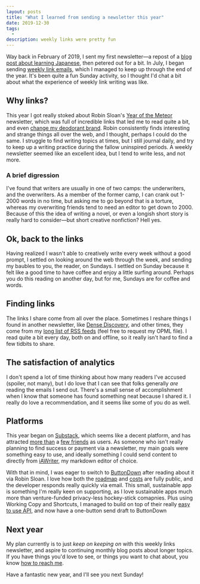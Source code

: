 ```yaml
---
layout: posts
title: "What I learned from sending a newsletter this year"
date: 2019-12-30
tags:
  -
description: weekly links were pretty fun
---
```


Way back in February of 2019, I sent my first newsletter—a repost of a [blog post about learning Japanese](https://dillandfennel.substack.com/p/learning-japanese-again), then petered out for a bit. In July, I began sending [weekly link emails](https://dillandfennel.substack.com/p/weekly-links), which I managed to keep up through the end of the year. It's been quite a fun Sunday activity, so I thought I'd chat a bit about what the experience of weekly link writing was like.

## Why links?

This year I got really stoked about Robin Sloan's [Year of the Meteor](https://desert.glass) newsletter, which was full of incredible links that led me to read quite a bit, and even [change my deodorant brand](https://underarmbalm.com). Robin consistently finds interesting and strange things all over the web, and I thought, perhaps I could do the same. I struggle to find writing topics at times, but I still journal daily, and try to keep up a writing practice during the fallow uninspired periods. A weekly newsletter seemed like an excellent idea, but I tend to write less, and not more.

### A brief digression

I've found that writers are usually in one of two camps: the underwriters, and the overwriters. As a member of the former camp, I can crank out 1-2000 words in no time, but asking me to go beyond that is a torture, whereas my overwriting friends tend to need an editor to get down to 2000. Because of this the idea of writing a novel, or even a longish short story is really hard to consider—but short creative nonfiction? Hell yes.

## Ok, back to the links

Having realized I wasn't able to creatively write every week without a good prompt, I settled on looking around the web through the week, and sending my baubles to you, the reader, on Sundays. I settled on Sunday because it felt like a good time to have coffee and enjoy a little surfing around. Perhaps you do this reading on another day, but for me, Sundays are for coffee and words.

## Finding links

The links I share come from all over the place. Sometimes I reshare things I found in another newsletter, like [Dense Discovery](https://www.densediscovery.com), and other times, they come from my [long list of RSS feeds](https://feedbin.com) (feel free to request my OPML file). I read quite a bit every day, both on and offline, so it really isn't hard to find a few tidbits to share.

## The satisfaction of analytics

I don't spend a lot of time thinking about how many readers I've accused (spoiler, not many), but I do love that I can see that folks generally _are_ reading the emails I send out. There's a small sense of accomplishment when I know that someone has found something neat because I shared it. I really do love a recommendation, and it seems like some of you do as well.

## Platforms

This year began on [Substack](https://substack.com), which seems like a decent platform, and has attracted [more than](https://www.shatnerchatner.com) a [few friends](https://grace.substack.com) as users. As someone who isn't really planning to  find success or payment via a newsletter, my main goals were something easy to use, and ideally something I could send content to directly from [iAWriter](https://ia.net/writer), my markdown editor of choice.

With that in mind, I was eager to switch to [ButtonDown](https://buttondown.email) after reading about it via Robin Sloan. I love how both the [roadmap](https://www.notion.so/639bdb37786e489a960d4810ee6ce351?v=58ef759254094357bdb04d715e9c518b) and [costs](https://buttondown.email/running-costs) are fully public, and the developer responds really quickly via email. This small, sustainable app is something I'm really keen on supporting, as I love sustainable apps much more than venture-funded privacy-less hockey-stick comapnies. Plus using Working Copy and Shortcuts, I managed to build on top of their really [easy to use API](https://api.buttondown.email/v1/schema), and now have a one-button send draft to ButtonDown

## Next year

My plan currently is to just _keep on keeping on_ with this weekly links newsletter, and aspire to continuing monthly blog posts about longer topics. If you have things you'd love to see, or things you want to chat about, you know [how to reach me](mailto://brookshelley+blog@gmail.com).

Have a fantastic new year, and I'll see you next Sunday!
